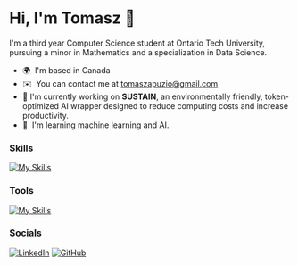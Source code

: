 Hi, I'm Tomasz 👋
=======================
    
I'm a third year Computer Science student at Ontario Tech University, pursuing a minor in Mathematics and a specialization in Data Science.

* 🌍  I'm based in Canada
* ✉️  You can contact me at [tomaszapuzio@gmail.com](mailto:tomaszapuzio@gmail.com)
* 🚀  I'm currently working on **SUSTAIN**, an environmentally friendly, token-optimized AI wrapper designed to reduce computing costs and increase productivity.
* 🧠  I'm learning machine learning and AI.


### Skills

[![My Skills](https://skillicons.dev/icons?i=java,py,cpp,kotlin,r,js,git,html,css,latex,maven,linux,ubuntu,matlab,arduino,&theme=dark)](https://skillicons.dev)

### Tools

[![My Skills](https://skillicons.dev/icons?i=vscode,replit,pycharm,idea,androidstudio,postman,figma,github,notion,&theme=dark)](https://skillicons.dev)

### Socials

[![LinkedIn](https://skillicons.dev/icons?i=linkedin&theme=dark)](https://www.linkedin.com/in/tomasz-puzio/)
[![GitHub](https://skillicons.dev/icons?i=github&theme=dark)](https://github.com/Tomasz0720)
